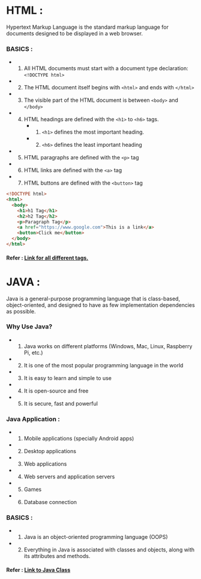 # HTML : 
Hypertext Markup Language is the standard markup language for documents designed to be displayed in a web browser.

### BASICS :
  - 1. All HTML documents must start with a document type declaration: `<!DOCTYPE html>`
  - 2. The HTML document itself begins with `<html>` and ends with `</html>`
  - 3. The visible part of the HTML document is between `<body>` and `</body>`
  - 4. HTML headings are defined with the `<h1>` to `<h6>` tags. 
       - 1. `<h1>` defines the most important heading. 
       - 2. `<h6>` defines the least important heading
  - 5. HTML paragraphs are defined with the `<p>` tag
  - 6. HTML links are defined with the `<a>` tag
  - 7. HTML buttons are defined with the `<button>` tag

  ```HTML
  <!DOCTYPE html>
  <html>
    <body>
      <h1>h1 Tag</h1>
      <h2>h2 Tag</h2>
      <p>Paragraph Tag</p>
      <a href="https://www.google.com">This is a link</a>
      <button>Click me</button>
    </body>
  </html>
  ```
  
  #### Refer : [Link for all different tags.](https://www.w3schools.com/tags/ref_byfunc.asp)
  
  
# JAVA : 
  Java is a general-purpose programming language that is class-based, object-oriented, and designed to have as few implementation dependencies as possible.

### Why Use Java?
  - 1. Java works on different platforms (Windows, Mac, Linux, Raspberry Pi, etc.)  
  - 2. It is one of the most popular programming language in the world
  - 3. It is easy to learn and simple to use
  - 4. It is open-source and free
  - 5. It is secure, fast and powerful
  
### Java Application : 
  - 1.  Mobile applications (specially Android apps)
  - 2.  Desktop applications
  - 3.  Web applications
  - 4.  Web servers and application servers
  - 5.  Games
  - 6.  Database connection
  
### BASICS :
  - 1. Java is an object-oriented programming language (OOPS) 
  - 2. Everything in Java is associated with classes and objects, along with its attributes and methods. 
  
  #### Refer : [Link to Java Class](https://www.w3schools.com/java/java_classes.asp)
